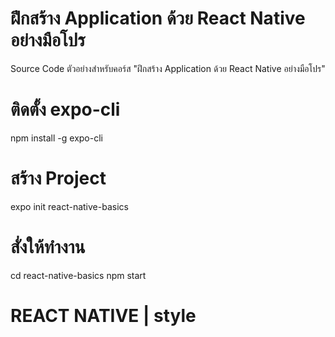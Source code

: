 ฝึกสร้าง Application ด้วย ​React Native อย่างมือโปร
========================================
Source Code ตัวอย่างสำหรับคอร์ส "ฝึกสร้าง Application ด้วย ​React Native อย่างมือโปร" 

# ติดตั้ง expo-cli
npm install -g expo-cli
# สร้าง Project
expo init react-native-basics
# สั่งให้ทำงาน 
cd react-native-basics
npm start

# REACT NATIVE | style
